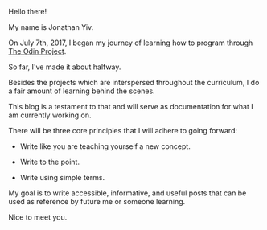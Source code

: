Hello there!

My name is Jonathan Yiv.

On July 7th, 2017, I began my journey of learning how to program through [The Odin Project](https://www.theodinproject.com/).

So far, I've made it about halfway.

Besides the projects which are interspersed throughout the curriculum, I do a fair amount of learning behind the scenes.

This blog is a testament to that and will serve as documentation for what I am currently working on.

There will be three core principles that I will adhere to going forward:

* Write like you are teaching yourself a new concept.

* Write to the point.

* Write using simple terms.

My goal is to write accessible, informative, and useful posts that can be used as reference by future me or someone learning.

Nice to meet you.